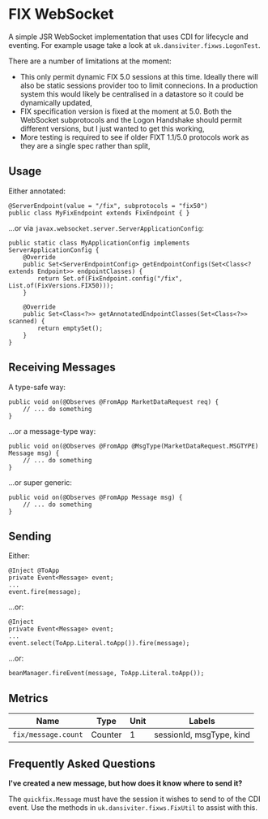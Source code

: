 # FIX WebSocket #

A simple JSR WebSocket implementation that uses CDI for lifecycle and eventing. For example usage take a look at `uk.dansiviter.fixws.LogonTest`.

There are a number of limitations at the moment:
* This only permit dynamic FIX 5.0 sessions at this time. Ideally there will also be static sessions provider too to limit connecions. In a production system this would likely be centralised in a datastore so it could be dynamically updated,
* FIX specification version is fixed at the moment at 5.0. Both the WebSocket subprotocols and the Logon Handshake should permit different versions, but I just wanted to get this working,
* More testing is required to see if older FIXT 1.1/5.0 protocols work as they are a single spec rather than split,

## Usage ##

Either annotated:

	@ServerEndpoint(value = "/fix", subprotocols = "fix50")
	public class MyFixEndpoint extends FixEndpoint { }

...or via `javax.websocket.server.ServerApplicationConfig`:

	public static class MyApplicationConfig implements ServerApplicationConfig {
		@Override
		public Set<ServerEndpointConfig> getEndpointConfigs(Set<Class<? extends Endpoint>> endpointClasses) {
			return Set.of(FixEndpoint.config("/fix", List.of(FixVersions.FIX50)));
		}

		@Override
		public Set<Class<?>> getAnnotatedEndpointClasses(Set<Class<?>> scanned) {
			return emptySet();
		}
	}


## Receiving Messages ##

A type-safe way:

	public void on(@Observes @FromApp MarketDataRequest req) {
		// ... do something
	}

...or a message-type way:

	public void on(@Observes @FromApp @MsgType(MarketDataRequest.MSGTYPE) Message msg) {
		// ... do something
	}

...or super generic:

	public void on(@Observes @FromApp Message msg) {
		// ... do something
	}


## Sending ##

Either:

	@Inject @ToApp
	private Event<Message> event;
	...
	event.fire(message);

...or:

	@Inject
	private Event<Message> event;
	...
	event.select(ToApp.Literal.toApp()).fire(message);

...or:

	beanManager.fireEvent(message, ToApp.Literal.toApp());


## Metrics ##

| Name                | Type    | Unit | Labels                   |
|---------------------|---------|------|--------------------------|
| `fix/message.count` | Counter | 1    | sessionId, msgType, kind |

## Frequently Asked Questions ##

**I've created a new message, but how does it know where to send it?**

The `quickfix.Message` must have the session it wishes to send to of the CDI event. Use the methods in `uk.dansiviter.fixws.FixUtil` to assist with this.
